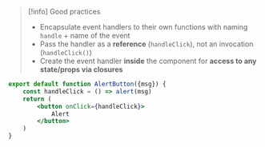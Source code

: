 > [!info] Good practices
> 
> - Encapsulate event handlers to their own functions with naming `handle` + name of the event
> - Pass the handler as a **reference** (`handleClick`), not an invocation (`handleClick()`)
> - Create the event handler **inside** the component for **access to any state/props via closures**

```jsx
export default function AlertButton({msg}) {
	const handleClick = () => alert(msg)
	return (
		<button onClick={handleClick}>
			Alert
		</button>
	)
}
```